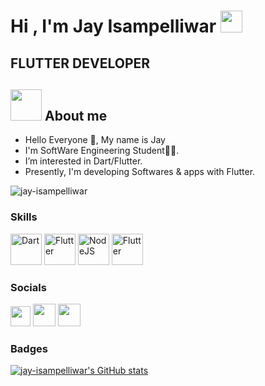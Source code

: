 <h1>Hi , I'm Jay Isampelliwar <img src="https://media.giphy.com/media/hvRJCLFzcasrR4ia7z/giphy.gif" width="35"></h1>
<h2> FLUTTER DEVELOPER </h2>

## <img src = "https://user-images.githubusercontent.com/63050133/156777293-72a6e681-2582-4a9d-ad92-09d1181d47c7.gif" width = 50px height = 50px>  About me

- Hello Everyone 👋, My name is Jay <br>
- I'm SoftWare Engineering Student👨‍💻.<br>
- I’m interested in Dart/Flutter.<br>
- Presently, I'm developing Softwares & apps with Flutter.

<img src="https://komarev.com/ghpvc/?username=jay-isampelliwar&label=Profile%20views&color=8042fc&style=plastic" alt="jay-isampelliwar" /> 

### Skills

<p align="left">
<a href="https://dart.dev/" target="_blank" rel="noreferrer"><img src="https://raw.githubusercontent.com/danielcranney/readme-generator/main/public/icons/skills/dart-colored.svg" width="50" height="50" alt="Dart" /></a>
<a href="https://flutter.dev/" target="_blank" rel="noreferrer"><img src="https://raw.githubusercontent.com/danielcranney/readme-generator/main/public/icons/skills/flutter-colored.svg" width="50" height="50" alt="Flutter" /></a>
 <a href="https://flutter.dev/" target="_blank" rel="noreferrer"><img src="https://upload.wikimedia.org/wikipedia/commons/d/d9/Node.js_logo.svg" width="50" height="50" alt="NodeJS" /></a>
 <a href="https://flutter.dev/" target="_blank" rel="noreferrer"><img src="https://www.vectorlogo.zone/util/preview.html?image=/logos/expressjs/expressjs-ar21.svg" width="50" height="50" alt="Flutter" /></a>
</p>

### Socials

<p align="left"> 
<a href="https://www.instagram.com/___flutter_x/" target="_blank" rel="noreferrer"><img src="https://raw.githubusercontent.com/danielcranney/readme-generator/main/public/icons/socials/instagram.svg" width="32" height="32" /></a>
<a href="https://github.com/jay-isampelliwar" target="_blank" rel="noreferrer"><img src="https://raw.githubusercontent.com/danielcranney/readme-generator/main/public/icons/socials/github.svg" width="36" height="36" /></a>
 <a href="https://www.linkedin.com/in/jay-isampelliwar21/" target="_blank" rel="noreferrer"><img src="https://www.pngall.com/wp-content/uploads/2016/07/Linkedin-Download-PNG.png" width="36" height="36" /></a>
</p>

### Badges
<a href="http://www.github.com/jay-isampelliwar"><img src="https://github-readme-stats.vercel.app/api?username=jay-isampelliwar&show_icons=true&hide=&count_private=true&title_color=8042fc&text_color=ffffff&icon_color=8042fc&bg_color=000000&hide_border=true&show_icons=true" alt="jay-isampelliwar's GitHub stats" /></a>
